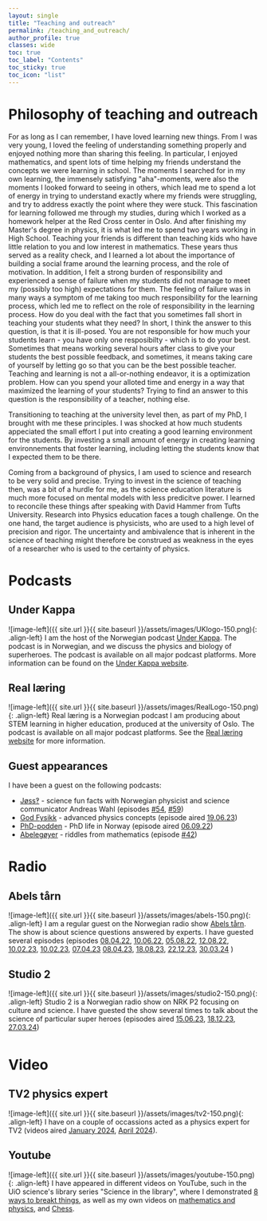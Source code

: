 ```yaml
---
layout: single
title: "Teaching and outreach"
permalink: /teaching_and_outreach/
author_profile: true
classes: wide
toc: true
toc_label: "Contents"
toc_sticky: true
toc_icon: "list"
---
```


# Philosophy of teaching and outreach

For as long as I can remember, I have loved learning new things.
From I was very young, I loved the feeling of understanding something properly and enjoyed nothing more than sharing this feeling.
In particular, I enjoyed mathematics, and spent lots of time helping my friends understand the concepts we were learning in school.
The moments I searched for in my own learning, the immensely satisfying "aha"-moments, were also the moments I looked forward to seeing in others, which lead me to spend a lot of energy in trying to understand exactly where my friends were struggling, and try to address exactly the point where they were stuck.
This fascination for learning followed me through my studies, during which I worked as a homework helper at the Red Cross center in Oslo.
And after finishing my Master's degree in physics, it is what led me to spend two years working in High School.
Teaching your friends is different than teaching kids who have little relation to you and low interest in mathematics.
These years thus served as a reality check, and I learned a lot about the importance of building a social frame around the learning process, and the role of motivation.
In addition, I felt a strong burden of responsibility and experienced a sense of failure when my students did not manage to meet my (possibly too high) expectations for them.
The feeling of failure was in many ways a symptom of me taking too much responsibility for the learning process, which led me to reflect on the role of responsibility in the learning process.
How do you deal with the fact that you sometimes fall short in teaching your students what they need?
In short, I think the answer to this question, is that it is ill-posed.
You are not responsible for how much your students learn - you have only one resposibilty - which is to do your best.
Sometimes that means working several hours after class to give your students the best possible feedback, and sometimes, it means taking care of yourself by letting go so that you can be the best possible teacher.
Teaching and learning is not a all-or-nothing endeavor, it is a optimization problem.
How can you spend your alloted time and energy in a way that maximized the learning of your students?
Trying to find an answer to this question is the responsibility of a teacher, nothing else.

Transitioning to teaching at the university level then, as part of my PhD, I brought with me these principles.
I was shocked at how much students appeciated the small effort I put into creating a good learning environment for the students.
By investing a small amount of energy in creating learning environnements that foster learning, including letting the students know that I expected them to be there.

Coming from a background of physics, I am used to science and research to be very solid and precise.
Trying to invest in the science of teaching then, was a bit of a hurdle for me, as the science education literature is much more focused on mental models with less predicitve power.
I learned to reconcile these things after speaking with David Hammer from Tufts University. 
Research into Physics education faces a tough challenge. 
On the one hand, the target audience is physicists, who are used to a high level of precision and rigor.
The uncertainty and ambivalence that is inherent in the science of teaching might therefore be construed as weakness in the eyes of a researcher who is used to the certainty of physics.

# Podcasts

## Under Kappa

![image-left]({{ site.url }}{{ site.baseurl }}/assets/images/UKlogo-150.png){: .align-left}
I am the host of the Norwegian podcast [Under Kappa](https://underkappa.no).
The podcast is in Norwegian, and we discuss the physics and biology of superheroes.
The podcast is available on all major podcast platforms.
More information can be found on the [Under Kappa website](https://underkappa.no).
<div style="clear: both;"></div>

## Real læring

![image-left]({{ site.url }}{{ site.baseurl }}/assets/images/RealLogo-150.png){: .align-left}
Real læring is a Norwegian podcast I am producing about STEM learning in higher education, produced at the university of Oslo.
The podcast is available on all major podcast platforms.
See the [Real læring website](https://www.mn.uio.no/kurt/universitet/real-lering/) for more information.
<div style="clear: both;"></div>


## Guest appearances

I have been a guest on the following podcasts:

* [Jøss‽](https://joss.buzzsprout.com/) - science fun facts with Norwegian physicist and science communicator Andreas Wahl (episodes [#54](https://www.google.com/url?q=https%3A%2F%2Fopen.spotify.com%2Fepisode%2F0F04vY1YoNv2wPx1FFwpev%3Fsi%3D1by3t6x6TP6fZPNVDqQIRA&sa=D), [#59](https://www.google.com/url?q=https%3A%2F%2Fopen.spotify.com%2Fepisode%2F6bfU8NaY6k8Pi1ARf9Gwvi&sa=D))
* [God Fysikk](https://www.buzzsprout.com/1927372) - advanced physics concepts (episode aired [19.06.23](https://www.buzzsprout.com/1927372/13064720-av-entropi-er-du-kommet-til-mer-entropi-skal-du-bli-med-vidar-skogvoll))
* [PhD-podden](https://www.ub.uio.no/skrive-publisere/phd-on-track-podcast/) - PhD life in Norway (episode aired [06.09.22](https://www.ub.uio.no/skrive-publisere/phd-on-track-podcast/episoder/Balansekunst?vrtx=view-as-webpage))
* [Abelegøyer](https://www.mn.uio.no/math/tjenester/kunnskap/abelegoyer/) - riddles from mathematics (episode [#42](https://www.mn.uio.no/math/tjenester/kunnskap/kalkulus-med-anne-og-gjengen/abelegoyer42.mp3))
<div style="clear: both;"></div>

# Radio

## Abels tårn

![image-left]({{ site.url }}{{ site.baseurl }}/assets/images/abels-150.png){: .align-left}
I am a regular guest on the Norwegian radio show [Abels tårn](https://radio.nrk.no/podkast/abels_taarn).
The show is about science questions answered by experts.
I have guested several episodes (episodes 
[08.04.22](https://www.google.com/url?q=https%3A%2F%2Fradio.nrk.no%2Fpodkast%2Fabels_taarn%2Fl_7ca3e039-0808-4d61-a3e0-3908081d61df&sa=D), 
[10.06.22](https://www.google.com/url?q=https%3A%2F%2Fradio.nrk.no%2Fpodkast%2Fabels_taarn%2Fl_ec75d859-62d8-4b0f-b5d8-5962d85b0fb8&sa=D), 
[05.08.22](https://www.google.com/url?q=https%3A%2F%2Fradio.nrk.no%2Fpodkast%2Fabels_taarn%2Fl_7deafaaf-2bdc-4421-aafa-af2bdcd421b7&sa=D), 
[12.08.22](https://www.google.com/url?q=https%3A%2F%2Fradio.nrk.no%2Fpodkast%2Fabels_taarn%2Fl_bdbe5625-1243-4f96-be56-2512430f968a&sa=D), 
[10.02.23](https://www.google.com/url?q=https%3A%2F%2Fradio.nrk.no%2Fpodkast%2Fabels_taarn%2Fl_511bc79d-eac8-423e-9bc7-9deac8823ef4&sa=D), 
[10.02.23](https://www.google.com/url?q=https%3A%2F%2Fradio.nrk.no%2Fpodkast%2Fabels_taarn%2Fl_e6935a9e-9109-4446-935a-9e9109e4466f&sa=D), 
[07.04.23](https://radio.nrk.no/serie/abels-taarn-radio/sesong/202304/MDFP05002823)
[08.04.23](https://www.google.com/url?q=https%3A%2F%2Fradio.nrk.no%2Fpodkast%2Fabels_taarn%2Fsesong%2F202304%2Fl_db4e8909-123d-484e-8e89-09123d384eaa&sa=D),
[18.08.23](https://radio.nrk.no/podkast/abels_taarn/sesong/202308/l_677db5af-0715-40ae-bdb5-af071570aef5),
[22.12.23](https://radio.nrk.no/serie/abels-taarn-radio/sesong/202312/MDFP05010123), 
[30.03.24](https://radio.nrk.no/podkast/abels_taarn/l_2089b4ee-b5d2-4204-89b4-eeb5d2020457)
)

<div style="clear: both;"></div>

## Studio 2

![image-left]({{ site.url }}{{ site.baseurl }}/assets/images/studio2-150.png){: .align-left}
Studio 2 is a Norwegian radio show on NRK P2 focusing on culture and science.
I have guested the show several times to talk about the science of particular super heroes (episodes aired 
[15.06.23](https://radio.nrk.no/podkast/studio_2/sesong/202306/l_2bc67e87-cd7b-4f2a-867e-87cd7b1f2a4e),
[18.12.23](https://radio.nrk.no/podkast/studio_2/sesong/202312/l_73441d39-fc00-42d4-841d-39fc00d2d47d),
[27.03.24](https://radio.nrk.no/serie/studio-2-p2/sesong/202403/MKAK02006224))

<div style="clear: both;"></div>
<div style="margin-top: 50px;"></div>

# Video

## TV2 physics expert

![image-left]({{ site.url }}{{ site.baseurl }}/assets/images/tv2-150.png){: .align-left}
I have on a couple of occassions acted as a physics expert for TV2 (videos aired 
[January 2024](https://www.tv2.no/video/nyhetene/viral/her-gaar-det-galt/1929975/),
[April 2024](https://www.tv2.no/video/nyhetene/nyttig/unngaa-feilen-alle-gjoer/1946938/)). 

## Youtube

![image-left]({{ site.url }}{{ site.baseurl }}/assets/images/youtube-150.png){: .align-left}
I have appeared in different videos on YouTube, such in the UiO science's library series "Science in the library", where I demonstrated [8 ways to breakt things](https://www.youtube.com/live/YmI0mThOots?si=lBAxOKV6pidPVFfq), as well as my own videos on [mathematics and physics](https://www.youtube.com/@vidarskogvoll8894), and [Chess](https://www.youtube.com/@tusenspilleren1928).
